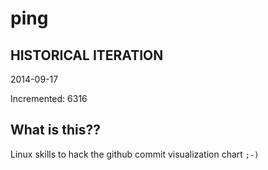 # ping

## HISTORICAL ITERATION
2014-09-17

Incremented: 6316

## What is this?? 
Linux skills to hack the github commit visualization chart `;-)`
